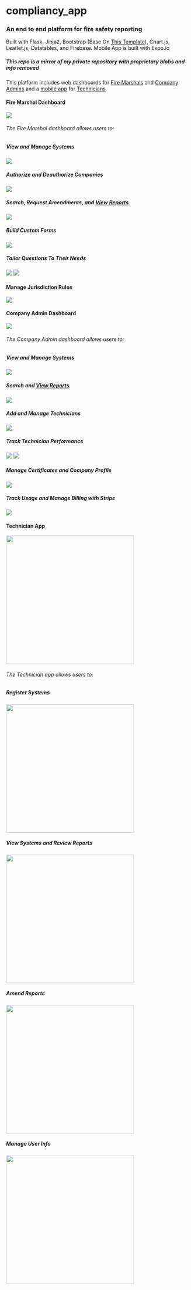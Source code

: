 # compliancy_app

### An end to end platform for fire safety reporting

Built with Flask, Jinja2, Bootstrap (Base On <a href="https://github.com/startbootstrap/startbootstrap-sb-admin-2">This Template</a>), Chart.js, Leaflet.js, Datatables, and Firebase. Mobile App is built with Expo.io

#####  *This repo is a mirror of my private repository with proprietary blobs and info removed*


This platform includes web dashboards for <a href="https://github.com/calebjohn24/compliancy_app_public#fire-marshal-dashboard">Fire Marshals</a> and <a href="https://github.com/calebjohn24/compliancy_app_public#company-admin-dashboard">Company Admins</a> and a <a href="https://github.com/calebjohn24/compliancy_app_mobile">mobile app</a> for <a href="https://github.com/calebjohn24/compliancy_app_public#company-admin-dashboard">Technicians</a>
  
  
#### Fire Marshal Dashboard

<img src="https://github.com/calebjohn24/compliancy_app_public/blob/master/demos/GovSplash.png" >

###### The Fire Marshal dashboard allows users to:

##### View and Manage Systems
<img src="https://github.com/calebjohn24/compliancy_app_public/blob/master/demos/GovSystems.png">

##### Authorize and Deauthorize Companies
<img src="https://github.com/calebjohn24/compliancy_app_public/blob/master/demos/GovCompanies.png">

##### Search, Request Amendments, and <a href="https://calebjohn24.github.io/compliancy_app_public/sampleForm.html" target="_blank">View Reports</a>
<img src="https://github.com/calebjohn24/compliancy_app_public/blob/master/demos/GovReports.png">
  
##### Build Custom Forms
<img src="https://github.com/calebjohn24/compliancy_app_public/blob/master/demos/GovFormTable.png">

##### Tailor Questions To Their Needs
<img src="https://github.com/calebjohn24/compliancy_app_public/blob/master/demos/GovQuestionTool.png">
<img src="https://github.com/calebjohn24/compliancy_app_public/blob/master/demos/GovQuestionTool2.png">


#### Manage Jurisdiction Rules
<img src="https://github.com/calebjohn24/compliancy_app_public/blob/master/demos/GovRules.png">


#### Company Admin Dashboard
<img src="https://github.com/calebjohn24/compliancy_app_public/blob/master/demos/AdminSplash.png" >

###### The Company Admin dashboard allows users to:

##### View and Manage Systems
<img src="https://github.com/calebjohn24/compliancy_app_public/blob/master/demos/AdminSystems.png">

##### Search and <a href="https://calebjohn24.github.io/compliancy_app_public/sampleForm.html" target="_blank">View Reports</a>
<img src="https://github.com/calebjohn24/compliancy_app_public/blob/master/demos/AdminReports.png">

##### Add and Manage Technicians
<img src="https://github.com/calebjohn24/compliancy_app_public/blob/master/demos/AdminAllEmployees.png">

##### Track Technician Performance
<img src="https://github.com/calebjohn24/compliancy_app_public/blob/master/demos/AdminEmployee1.png">
<img src="https://github.com/calebjohn24/compliancy_app_public/blob/master/demos/AdminEmployee2.png">

##### Manage Certificates and Company Profile
<img src="https://github.com/calebjohn24/compliancy_app_public/blob/master/demos/AdminInfo.png">


##### Track Usage and Manage Billing with Stripe
<img src="https://github.com/calebjohn24/compliancy_app_public/blob/master/demos/AdminBilling.png">


#### Technician App
<img src="https://github.com/calebjohn24/compliancy_app_public/blob/master/demos/1623435988897.png" width="350">

###### The Technician app allows users to:

##### Register Systems
<img src="https://github.com/calebjohn24/compliancy_app_public/blob/master/demos/sysReg.gif" width="350">

##### View Systems and Review Reports
<img src="https://github.com/calebjohn24/compliancy_app_public/blob/master/demos/sysView.gif" width="350">

##### Amend Reports
<img src="https://github.com/calebjohn24/compliancy_app_public/blob/master/demos/sysAmend.gif" width="350">

##### Manage User Info
<img src="https://github.com/calebjohn24/compliancy_app_public/blob/master/demos/userInfo.gif" width="350">

